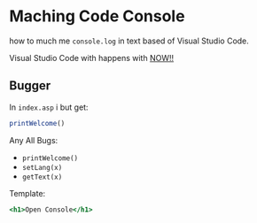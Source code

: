 # Maching Code Console
how to much me `console.log` in text based of Visual Studio Code.

Visual Studio Code with happens with [NOW!!](https://code.visualstudio.com/)

## Bugger
In `index.asp` i but get:
```javascript
printWelcome()
```

Any All Bugs:
- `printWelcome()`
- `setLang(x)`
- `getText(x)`

Template:
```asp
<h1>Open Console</h1>
```